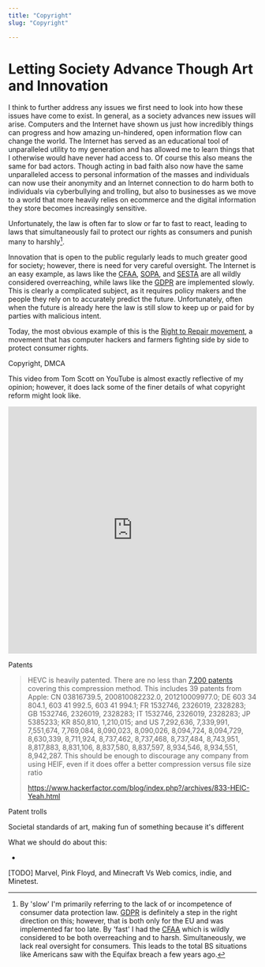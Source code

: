 ```yaml
---
title: "Copyright"
slug: "Copyright"

---
```


# Letting Society Advance Though Art and Innovation

I think to further address any issues we first need to look into how these issues have come to exist. In general, as a society advances new issues will arise. Computers and the Internet have shown us just how incredibly things can progress and how amazing un-hindered, open information flow can change the world. The Internet has served as an educational tool of unparalleled utility to my generation and has allowed me to learn things that I otherwise would have never had access to. Of course this also means the same for bad actors. Though acting in bad faith also now have the same unparalleled access to personal information of the masses and individuals can now use their anonymity and an Internet connection to do harm both to individuals via cyberbullying and trolling, but also to businesses as we move to a world that more heavily relies on ecommerce and the digital information they store becomes increasingly sensitive.

Unfortunately, the law is often far to slow or far to fast to react, leading to laws that simultaneously fail to protect our rights as consumers and punish many to harshly[^3].

Innovation that is open to the public regularly leads to much greater good for society; however, there is need for very careful oversight. The Internet is an easy example, as laws like the [CFAA](https://en.wikipedia.org/wiki/Computer_Fraud_and_Abuse_Act), [SOPA](https://en.wikipedia.org/wiki/Stop_Online_Piracy_Act), and [SESTA](https://en.wikipedia.org/wiki/Stop_Enabling_Sex_Traffickers_Act) are all wildly considered overreaching, while laws like the [GDPR](https://en.wikipedia.org/wiki/General_Data_Protection_Regulation) are implemented slowly. This is clearly a complicated subject, as it requires policy makers and the people they rely on to accurately predict the future. Unfortunately, often when the future is already here the law is still slow to keep up or paid for by parties with malicious intent.

Today, the most obvious example of this is the [Right to Repair movement](https://en.wikipedia.org/wiki/Electronics_right_to_repair), a movement that has computer hackers and farmers fighting side by side to protect consumer rights. 

Copyright, DMCA

This video from Tom Scott on YouTube is almost exactly reflective of my opinion; however, it does lack some of the finer details of what copyright reform might look like.

<iframe width="100%" height="500" src="https://www.youtube.com/embed/1Jwo5qc78QU" frameborder="0" allow="accelerometer; autoplay; clipboard-write; encrypted-media; gyroscope; picture-in-picture" allowfullscreen></iframe>



Patents

> HEVC is heavily patented. There are no less than [7,200 patents](https://www.mpegla.com/programs/hevc/patent-list/) covering this compression method. This includes 39 patents from Apple: CN 03816739.5, 200810082232.0, 201210009977.0; DE 603 34 804.1, 603 41 992.5, 603 41 994.1; FR 1532746, 2326019, 2328283; GB 1532746, 2326019, 2328283; IT 1532746, 2326019, 2328283; JP 5385233; KR 850,810, 1,210,015; and US 7,292,636, 7,339,991, 7,551,674, 7,769,084, 8,090,023, 8,090,026, 8,094,724, 8,094,729, 8,630,339, 8,711,924, 8,737,462, 8,737,468, 8,737,484, 8,743,951, 8,817,883, 8,831,106, 8,837,580, 8,837,597, 8,934,546, 8,934,551, 8,942,287. This should be enough to discourage any company from using HEIF, even if it does offer a better compression versus file size ratio
>
> https://www.hackerfactor.com/blog/index.php?/archives/833-HEIC-Yeah.html

 Patent trolls

Societal standards of art, making fun of something because it's different

What we should do about this:

* 

[^3]: By 'slow' I'm primarily referring to the lack of or incompetence of consumer data protection law. [GDPR](https://en.wikipedia.org/wiki/General_Data_Protection_Regulation) is definitely a step in the right direction on this; however, that is both only for the EU and was implemented far too late. By 'fast' I had the [CFAA](https://en.wikipedia.org/wiki/Computer_Fraud_and_Abuse_Act) which is wildly considered to be both overreaching and to harsh. Simultaneously, we lack real oversight for consumers. This leads to the total BS situations like Americans saw with the Equifax breach a few years ago.

[TODO]
Marvel, Pink Floyd, and Minecraft Vs Web comics, indie, and Minetest.